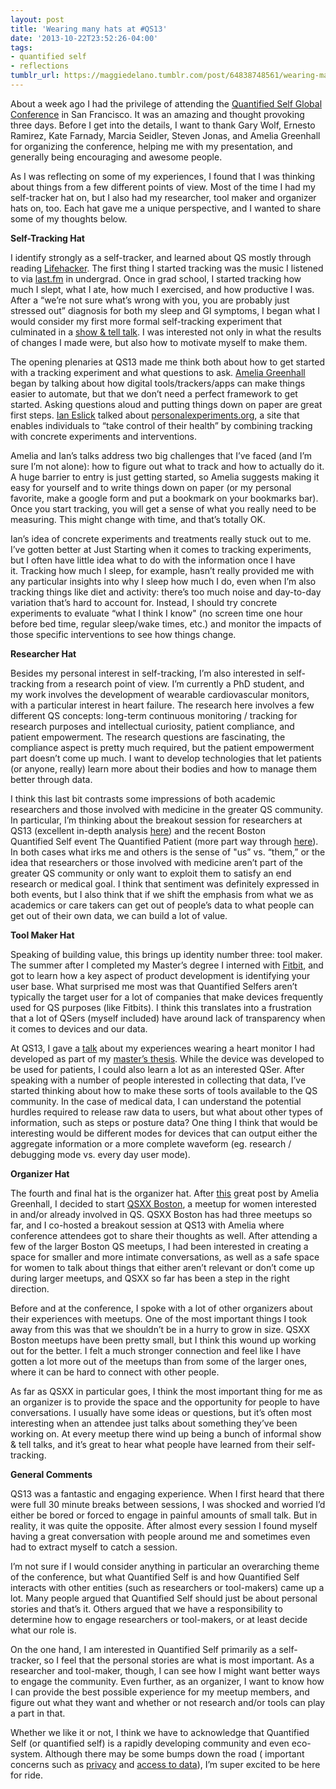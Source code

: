 ```yaml
---
layout: post
title: 'Wearing many hats at #QS13'
date: '2013-10-22T23:52:26-04:00'
tags:
- quantified self
- reflections
tumblr_url: https://maggiedelano.tumblr.com/post/64838748561/wearing-many-hats-at-qs13
---
```

About a week ago I had the privilege of attending the [Quantified Self&nbsp;Global Conference](http://quantifiedself.com/conference/San-Francisco-2013/) in San Francisco.&nbsp;It was an amazing and thought provoking three days. Before I get into the details, I want to thank Gary Wolf, Ernesto Ramirez, Kate Farnady, Marcia Seidler, Steven Jonas, and Amelia Greenhall for organizing the conference, helping me with my presentation, and generally being encouraging and awesome people.

As I was reflecting on some of my experiences, I found that I was thinking about things from a few different points of view. Most of the time I had my self-tracker hat on, but I also had my researcher, tool maker and&nbsp;organizer hats on, too. Each hat&nbsp;gave me a unique perspective, and I wanted to share some of my thoughts below.

**Self-Tracking Hat** &nbsp;

I identify strongly as a self-tracker, and learned about QS mostly through reading [Lifehacker](http://lifehacker.com/). The first thing I started tracking was the music I listened to via [last.fm](http://www.last.fm/home) in undergrad. Once in grad school, I started tracking how much I slept, what I ate, how much I exercised, and how productive I was. After a “we’re not sure what’s wrong with you, you are probably just stressed out” diagnosis for both my sleep and GI symptoms, I began what I would consider my first more formal self-tracking experiment that culminated in a [show & tell talk](http://vimeo.com/57823447). I was interested not only in what the results of changes I made were, but also how to motivate myself to make them.

The opening plenaries at QS13 made me think both about how to get started with a tracking experiment and what questions to ask. [Amelia Greenhall](http://www.ameliagreenhall.com/) began by talking about how digital tools/trackers/apps can make things easier to automate, but that we don’t need a perfect framework to get started. Asking questions aloud and putting things down on paper are great first steps. [Ian Eslick](http://ianeslick.com/) talked about [personalexperiments.org](https://www.personalexperiments.org/?), a site that enables individuals to “take control of their health” by combining tracking with concrete experiments and interventions.

Amelia and Ian’s talks address two big challenges that I’ve faced (and I’m sure I’m not alone): how to figure out what to track and how to actually do it. A huge barrier to entry is just getting started, so Amelia suggests making it easy for yourself and to write things down on paper (or my personal favorite, make a google form and put a bookmark on your bookmarks bar). Once you start tracking, you will get a sense of what you really need to be measuring. This might change with time, and that’s totally OK.

Ian’s idea of concrete experiments and treatments really stuck out to me. I’ve gotten better at Just Starting when it comes to tracking experiments, but I often have&nbsp;little idea what to do with the information once I have it.&nbsp;Tracking how much I sleep, for example, hasn’t really provided me with any particular insights into why I sleep how much I do, even when I’m also tracking things like diet and activity: there’s too much noise and day-to-day variation that’s hard to account for. Instead, I should try concrete experiments to evaluate “what I think I know"&nbsp;(no screen time one hour before bed time, regular sleep/wake times, etc.) and monitor the impacts of those specific interventions to see how things change.

**Researcher Hat**

Besides my personal interest in self-tracking, I’m also interested in self-tracking from a research point of view. I’m currently a PhD student, and my&nbsp;work involves the development of wearable cardiovascular monitors, with a particular interest in heart failure. The research here involves a few different QS concepts: long-term continuous monitoring / tracking for research purposes and intellectual curiosity, patient compliance,&nbsp;and patient empowerment. The research questions are fascinating, the compliance aspect is pretty much required, but the patient empowerment part doesn’t come up much. I want to develop technologies that let patients (or anyone, really) learn more about their bodies and how to manage them better through data.

I think this last bit contrasts some impressions of both academic researchers and those involved with medicine in the greater QS community. In particular, I’m thinking about the breakout session&nbsp;for researchers at QS13 (excellent in-depth analysis [here](http://thesocietypages.org/cyborgology/2013/10/17/by-whom-for-whom-science-startups-and-quantified-self/)) and the recent&nbsp;Boston Quantified&nbsp;Self event The Quantified Patient (more part way through [here](http://thesocietypages.org/cyborgology/2013/09/26/return-of-the-quantrepreneurs/)). In both cases what irks me and others is the sense of "us” vs. “them,” or the idea that researchers or those involved with medicine aren’t part of the greater QS community or only want to exploit them to satisfy an end research or medical goal. I think that sentiment was definitely expressed in both events, but I also think that if we shift the emphasis from what we as academics or care takers can get out of people’s data to what people can get out of their own data, we can build a lot of value.

**Tool Maker Hat**

Speaking of building value, this brings up identity number three: tool maker. The summer after I completed my Master’s degree I interned with [Fitbit](http://www.fitbit.com/), and got to learn how a key aspect of product development is identifying your user base. What surprised me most was that Quantified Selfers aren’t typically the target user for a lot of companies that make devices frequently used for QS purposes (like Fitbits). I think this translates into a frustration that a lot of QSers (myself included) have around lack of transparency when it comes to devices and our data.

At QS13, I gave a [talk](http://web.mit.edu/maggied/Public/MKDQS13.pdf)&nbsp;about my experiences wearing a heart monitor I had developed as part of my [master’s thesis](http://web.mit.edu/maggied/Public/finalthesisMKD.pdf). While the device was developed to be used for patients, I could also learn a lot as an interested QSer. After speaking with a number of people interested in collecting that data, I’ve started thinking about how to make these sorts of tools available to the QS community. In the case of medical data, I can understand the potential hurdles required to release raw data to users, but what about other types of information, such as steps or posture data? One thing I think that would be interesting would be different modes for devices that can output either the aggregate information or a more complete waveform (eg. research / debugging mode vs. every day user mode).

**Organizer Hat**

The fourth and final hat is the organizer hat. After [this](http://quantifiedself.com/2013/07/the-first-quantified-self-womens-meetup/) great post by Amelia Greenhall, I decided to start [QSXX Boston](http://www.meetup.com/QSXX-Quantified-Self-Womens-Meetup-Boston/), a meetup for women interested in and/or already involved in QS. QSXX Boston has had three meetups so far, and I co-hosted a breakout session at QS13 with Amelia where conference attendees got to share their thoughts as well. After attending a few of the larger Boston QS meetups, I had been interested in creating a space for smaller and more intimate conversations, as well as a safe space for women to talk about things that either aren’t relevant or don’t come up during larger meetups, and QSXX so far has been a step in the right direction.

Before and at the conference, I spoke with a lot of other organizers about their experiences with meetups. One of the most important things I took away from this was that we shouldn’t be in a hurry to grow in size. QSXX Boston meetups have been pretty small, but I think this wound up working out for the better. I felt a much stronger connection and feel like I have gotten&nbsp;a lot more out of the meetups than from some of the larger ones, where it can be hard to connect with other people.

As far as QSXX in particular goes, I think the most important thing for me as an organizer is to provide the space and the opportunity for people to have conversations. I usually have some ideas or questions, but it’s often most interesting when an attendee just talks about something they’ve been working on.&nbsp;At every meetup there wind up being a bunch of informal show & tell talks, and it’s great to hear what people have learned from their self-tracking.

**General Comments**

QS13 was a fantastic and engaging experience. When I first heard that there were full 30 minute breaks between sessions, I was shocked and worried I’d either be&nbsp;bored or forced to engage in&nbsp;painful amounts of small talk. But in reality, it was quite the opposite. After almost every session I found myself having a great conversation with people around me and sometimes even had to extract myself to catch a session.

I’m not sure if I would consider anything in particular an overarching theme of the conference, but what Quantified Self is and how Quantified Self interacts with other entities (such as researchers or tool-makers) came up a lot. Many people argued that Quantified Self should just be about personal stories and that’s it. Others argued that we have a responsibility to determine how to engage researchers or tool-makers, or at least decide what our role is.

On the one hand, I am interested in Quantified Self primarily as a self-tracker, so I feel that the personal stories are what is most important. As a researcher and tool-maker, though, I can see how I might want better ways to engage the community. Even further, as an organizer, I want to know how I can provide the best possible experience for my meetup members, and figure out what they want and&nbsp;whether or not&nbsp;research and/or tools can play a part in that.

Whether we like it or not, I think we have to acknowledge that Quantified Self (or quantified self) is a rapidly developing community and even eco-system. Although there may be some bumps down the road ( important concerns such as [privacy](http://www.wired.com/opinion/2013/10/the-trojan-horse-of-the-latest-iphone-with-the-m7-coprocessor-we-all-become-qs-activity-trackers/) and [access to data](http://aaronparecki.com/articles/2013/10/11/1/the-future-of-quantified-self-devices)), I’m super excited to be here for ride.

